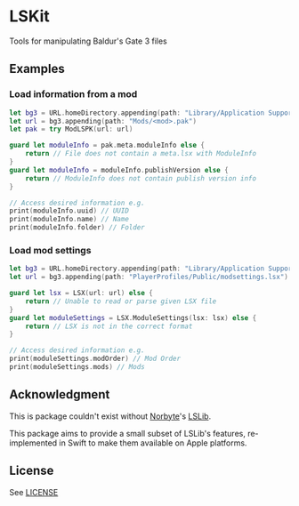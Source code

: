 # LSKit

Tools for manipulating Baldur's Gate 3 files

## Examples

### Load information from a mod

```swift
let bg3 = URL.homeDirectory.appending(path: "Library/Application Support/Baldur's Gate 3/")
let url = bg3.appending(path: "Mods/<mod>.pak")
let pak = try ModLSPK(url: url)

guard let moduleInfo = pak.meta.moduleInfo else {
    return // File does not contain a meta.lsx with ModuleInfo
}
guard let moduleInfo = moduleInfo.publishVersion else {
    return // ModuleInfo does not contain publish version info
}

// Access desired information e.g.
print(moduleInfo.uuid) // UUID
print(moduleInfo.name) // Name
print(moduleInfo.folder) // Folder
```

### Load mod settings

```swift
let bg3 = URL.homeDirectory.appending(path: "Library/Application Support/Baldur's Gate 3/")
let url = bg3.appending(path: "PlayerProfiles/Public/modsettings.lsx")

guard let lsx = LSX(url: url) else {
    return // Unable to read or parse given LSX file
}
guard let moduleSettings = LSX.ModuleSettings(lsx: lsx) else {
    return // LSX is not in the correct format
}

// Access desired information e.g.
print(moduleSettings.modOrder) // Mod Order
print(moduleSettings.mods) // Mods
```

## Acknowledgment

This is package couldn't exist without [Norbyte](https://github.com/Norbyte)'s [LSLib](https://github.com/Norbyte/lslib).

This package aims to provide a small subset of LSLib's features, re-implemented in Swift to make them available on Apple platforms.

## License

See [LICENSE](LICENSE)
